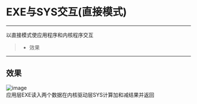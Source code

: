 # EXE与SYS交互(直接模式)

------

以直接模式使应用程序和内核程序交互
> * 效果

------
## 效果
![image](https://github.com/luguanxing/Kernel-Driver/blob/master/08-EXE%E4%B8%8ESYS%E4%BA%A4%E4%BA%92(%E7%9B%B4%E6%8E%A5%E6%A8%A1%E5%BC%8F)/pictures/0.jpg?raw=true)<br>
应用层EXE读入两个数据在内核驱动层SYS计算加和减结果并返回<br><br><br>
